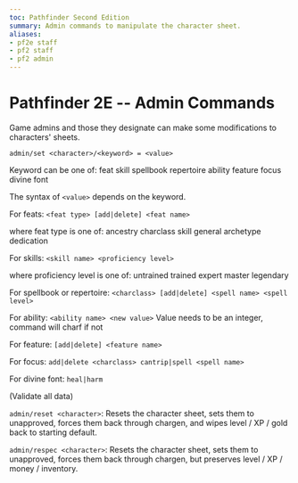 ```yaml
---
toc: Pathfinder Second Edition
summary: Admin commands to manipulate the character sheet.
aliases:
- pf2e staff
- pf2 staff
- pf2 admin
---
```


# Pathfinder 2E -- Admin Commands

Game admins and those they designate can make some modifications to characters' sheets. 

`admin/set <character>/<keyword> = <value>`

Keyword can be one of: feat skill spellbook repertoire ability feature focus divine font

The syntax of `<value>` depends on the keyword.

For feats: `<feat type> [add|delete] <feat name>`

where feat type is one of: ancestry charclass skill general archetype dedication

For skills: `<skill name> <proficiency level>`

where proficiency level is one of: untrained trained expert master legendary

For spellbook or repertoire: `<charclass> [add|delete] <spell name> <spell level>`

For ability: `<ability name> <new value>` Value needs to be an integer, command will charf if not

For feature: `[add|delete] <feature name>`

For focus: `add|delete <charclass> cantrip|spell <spell name>`

For divine font: `heal|harm`

(Validate all data)

`admin/reset <character>`: Resets the character sheet, sets them to unapproved, forces them back through chargen, and wipes level / XP / gold back to starting default. 

`admin/respec <character>`: Resets the character sheet, sets them to unapproved, forces them back through chargen, but preserves level / XP / money / inventory. 

